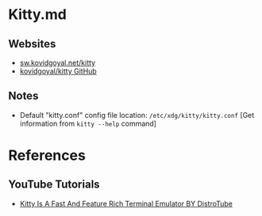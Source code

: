 # Kitty.md

## Websites

* [sw.kovidgoyal.net/kitty](https://sw.kovidgoyal.net/kitty/)
* [kovidgoyal/kitty GitHub](https://github.com/kovidgoyal/kitty)

## Notes

* Default "kitty.conf" config file location: `/etc/xdg/kitty/kitty.conf` [Get information from `kitty --help` command]

# References

## YouTube Tutorials

* [Kitty Is A Fast And Feature Rich Terminal Emulator BY DistroTube](https://www.youtube.com/watch?v=TTzP2zYJn2k)

